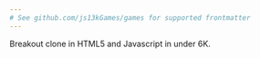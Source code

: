 ```yaml
---
# See github.com/js13kGames/games for supported frontmatter
---
```

Breakout clone in HTML5 and Javascript in under 6K.